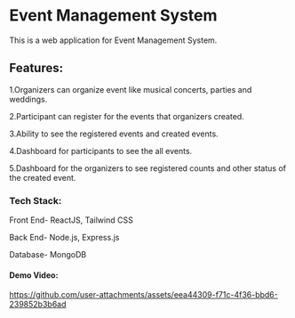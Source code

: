 # Event Management System

This is a web application for Event Management System.

## Features:

<p>1.Organizers can organize event like musical concerts, parties and weddings.</p>
<p>2.Participant can register for the events that organizers created.</p>
<p>3.Ability to see the registered events and created events.</p>
<p>4.Dashboard for participants to see the all events.</p>
<p>5.Dashboard for the organizers to see registered counts and other status of the created event.</p>

### Tech Stack:

<p>Front End- ReactJS, Tailwind CSS</p>
<p>Back End- Node.js, Express.js</p>
<p>Database- MongoDB</p>

#### Demo Video:

https://github.com/user-attachments/assets/eea44309-f71c-4f36-bbd6-239852b3b6ad




